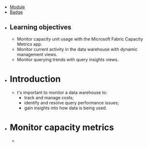 - [Module](https://learn.microsoft.com/en-us/training/modules/monitor-fabric-data-warehouse/)
- [Badge]()
- ## Learning objectives
	- Monitor capacity unit usage with the Microsoft Fabric Capacity Metrics app.
	- Monitor current activity in the data warehouse with dynamic management views.
	- Monitor querying trends with query insights views.
- # Introduction
	- t's important to monitor a data warehouse to:
		- track and manage costs;
		- identify and resolve query performance issues;
		- gain insights into how data is being used.
- # Monitor capacity metrics
	-